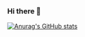 ### Hi there 👋

[![Anurag's GitHub stats](https://github-readme-stats.vercel.app/api?username=gbrvi)](https://github.com/anuraghazra/github-readme-stats)

<!--
**Gbrvi/Gbrvi** is a ✨ _special_ ✨ repository because its `README.md` (this file) appears on your GitHub profile.

Here are some ideas to get you started:

- 🔭 I’m currently working on ...
- 🌱 I’m currently learning ...
- 👯 I’m looking to collaborate on ...
- 🤔 I’m looking for help with ...
- 💬 Ask me about ...
- 📫 How to reach me: ...
- 😄 Pronouns: ...
- ⚡ Fun fact: ...
-->
